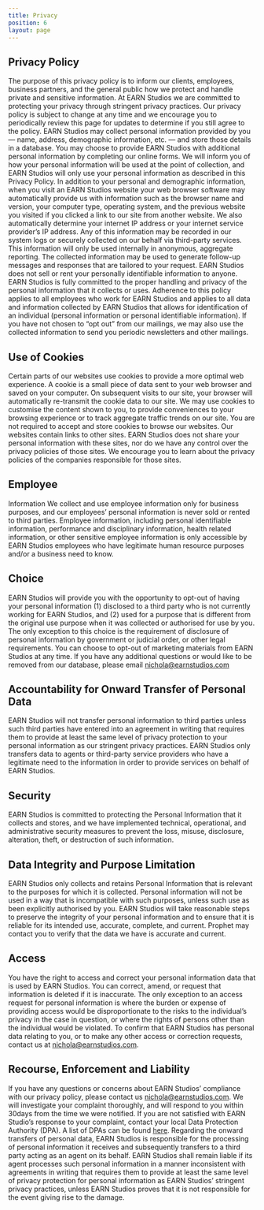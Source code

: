 ```yaml
---
title: Privacy
position: 6
layout: page
---
```


## Privacy Policy
The purpose of this privacy policy is to inform our clients, employees, business partners, and the general public how we protect and handle private and sensitive information. At EARN Studios we are committed to protecting your privacy through stringent privacy practices. Our privacy policy is subject to change at any time and we encourage you to periodically review this page for updates to determine if you still agree to the policy. EARN Studios may collect personal information provided by you — name, address, demographic information, etc. — and store those details in a database. You may choose to provide EARN Studios with additional personal information by completing our online forms. We will inform you of how your personal information will be used at the point of collection, and EARN Studios will only use your personal information as described in this Privacy Policy. In addition to your personal and demographic information, when you visit an EARN Studios website your web browser software may automatically provide us with information such as the browser name and version, your computer type, operating system, and the previous website you visited if you clicked a link to our site from another website. We also automatically determine your internet IP address or your internet service provider’s IP address. Any of this information may be recorded in our system logs or securely collected on our behalf via third-party services. This information will only be used internally in anonymous, aggregate reporting. The collected information may be used to generate follow-up messages and responses that are tailored to your request. EARN Studios does not sell or rent your personally identifiable information to anyone. EARN Studios is fully committed to the proper handling and privacy of the personal information that it collects or uses. Adherence to this policy applies to all employees who work for EARN Studios and applies to all data and information collected by EARN Studios that allows for identification of an individual (personal information or personal identifiable information). If you have not chosen to “opt out” from our mailings, we may also use the collected information to send you periodic newsletters and other mailings.

## Use of Cookies  
Certain parts of our websites use cookies to provide a more optimal web experience. A cookie is a small piece of data sent to your web browser and saved on your computer. On subsequent visits to our site, your browser will automatically re-transmit the cookie data to our site. We may use cookies to customise the content shown to you, to provide conveniences to your browsing experience or to track aggregate traffic trends on our site. You are not required to accept and store cookies to browse our websites. Our websites contain links to other sites. EARN Studios does not share your personal information with these sites, nor do we have any control over the privacy policies of those sites. We encourage you to learn about the privacy policies of the companies responsible for those sites.

## Employee  
Information We collect and use employee information only for business purposes, and our employees’ personal information is never sold or rented to third parties. Employee information, including personal identifiable information, performance and disciplinary information, health related information, or other sensitive employee information is only accessible by EARN Studios employees who have legitimate human resource purposes and/or a business need to know.

## Choice  
EARN Studios will provide you with the opportunity to opt-out of having your personal information (1) disclosed to a third party who is not currently working for EARN Studios, and (2) used for a purpose that is different from the original use purpose when it was collected or authorised for use by you. The only exception to this choice is the requirement of disclosure of personal information by government or judicial order, or other legal requirements. You can choose to opt-out of marketing materials from EARN Studios at any time. If you have any additional questions or would like to be removed from our database, please email [nichola@earnstudios.com](mailto:nichola@earnstudios.com)

## Accountability for Onward Transfer of Personal Data  
EARN Studios will not transfer personal information to third parties unless such third parties have entered into an agreement in writing that requires them to provide at least the same level of privacy protection to your personal information as our stringent privacy practices. EARN Studios only transfers data to agents or third-party service providers who have a legitimate need to the information in order to provide services on behalf of EARN Studios.

## Security  
EARN Studios is committed to protecting the Personal Information that it collects and stores, and we have implemented  technical,  operational,  and  administrative  security  measures  to  prevent  the loss, misuse, disclosure, alteration, theft, or destruction of such information.

## Data Integrity and Purpose Limitation  
EARN Studios only  collects  and  retains  Personal  Information  that  is  relevant  to  the  purposes  for which it is collected. Personal information will not be used in a way that is incompatible with such purposes, unless such  use  as  been  explicitly  authorised by you. EARN Studios will take  reasonable steps  to  preserve  the  integrity  of  your personal  information  and  to  ensure that it  is  reliable  for  its intended use, accurate, complete, and current. Prophet may contact you to verify that the data we have is accurate and current.

## Access  
You have the right  to  access  and  correct  your  personal  information  data  that  is  used  by EARN Studios. You can correct, amend, or request that information is deleted if it is inaccurate. The only exception to an  access  request  for  personal  information  is  where  the  burden  or  expense  of providing  access  would  be  disproportionate  to  the  risks  to  the  individual’s  privacy  in  the  case  in question, or where the rights of persons other than the individual would be violated. To confirm that EARN Studios has personal data relating to you, or to make any other access or correction requests, contact us at [nichola@earnstudios.com](mailto:nichola@earnstudios.com).

## Recourse, Enforcement and Liability  
If you have  any  questions  or  concerns  about EARN  Studios’ compliance  with  our  privacy  policy, please  contact  us [nichola@earnstudios.com](mailto:nichola@earnstudios.com). We will investigate  your  complaint  thoroughly,  and will respond to you within 30days from the time we were notified. If you are not satisfied with EARN Studio’s response to  your  complaint,  contact  your  local  Data  Protection  Authority  (DPA).  A list of DPAs can be found [here](http://ec.europa.eu/justice/article-29/structure/data-protection-authorities/index_en.htm). Regarding the onward transfers  of  personal  data, EARN  Studios is responsible  for  the  processing  of  personal  information  it  receives  and  subsequently  transfers  to  a third  party  acting  as  an  agent  on  its  behalf. EARN  Studios shall  remain  liable  if  its  agent  processes such personal information in a manner inconsistent with agreements in writing that requires them to provide  at  least  the  same  level  of  privacy  protection  for  personal  information  as EARN  Studios’ stringent privacy practices, unless EARN Studios proves that it is not responsible for the event giving rise to the damage.